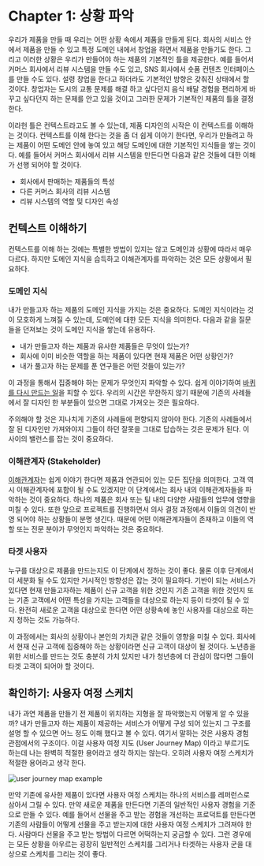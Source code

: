 # Chapter 1: 상황 파악

우리가 제품을 만들 때 우리는 어떤 상황 속에서 제품을 만들게 된다. 회사의 서비스 안에서 제품을 만들 수 있고 특정 도메인 내에서 창업을 하면서 제품을 만들기도 한다.
그리고 이러한 상황은 우리가 만들어야 하는 제품의 기본적인 틀을 제공한다. 예를 들어서 커머스 회사에서 리뷰 시스템을 만들 수도 있고, SNS 회사에서 숏폼 컨텐츠 인터페이스를 만들 수도 있다.
설령 창업을 한다고 하더라도 기본적인 방향은 갖춰진 상태에서 할 것이다. 창업자는 도시의 교통 문제를 해결 하고 싶다던지 음식 배달 경험을 편리하게 바꾸고 싶다던지 하는 문제를 안고 있을 것이고 그러한 문제가 기본적인 제품의 틀을 결정한다.

이라헌 틀은 컨텍스트라고도 볼 수 있는데, 제품 디자인의 시작은 이 컨텍스트를 이해하는 것이다. 컨텍스트를 이해 한다는 것을 좀 더 쉽게 이야기 한다면, 우리가 만들려고 하는 제품이 어떤 도메인 안에 놓여 있고 해당 도메인에 대한 기본적인 지식들을 쌓는 것이다. 예를 들어서 커머스 회사에서 리뷰 시스템을 만든다면 다음과 같은 것들에 대한 이해가 선행 되어야 할 것이다.

- 회사에서 판매하는 제품들의 특성
- 다른 커머스 회사의 리뷰 시스템
- 리뷰 시스템의 역할 및 디자인 속성

## 컨텍스트 이해하기

컨텍스트를 이해 하는 것에는 특별한 방법이 있지는 않고 도메인과 상황에 따라서 매우 다르다. 하지만 도메인 지식을 습득하고 이해관계자를 파악하는 것은 모든 상황에서 필요하다.

### 도메인 지식

내가 만들고자 하는 제품의 도메인 지식을 가지는 것은 중요하다. 도메인 지식이라는 것이 모호하게 느껴질 수 있는데, 도메인에 대한 모든 지식을 의미한다. 다음과 같을 질문들을 던져보는 것이 도메인 지식을 쌓는데 유용하다.

- 내가 만들고자 하는 제품과 유사한 제품들은 무엇이 있는가?
- 회사에 이미 비슷한 역할을 하는 제품이 있다면 현재 제품은 어떤 상황인가?
- 내가 풀고자 하는 문제를 푼 연구들은 어떤 것들이 있는가?

이 과정을 통해서 집중해야 하는 문제가 무엇인지 파악할 수 있다. 쉽게 이야기하여 [바퀴를 다시 만드는 일](https://dictionary.cambridge.org/dictionary/english/reinvent-the-wheel)을 피할 수 있다. 우리의 시간은 무한하지 않기 때문에 기존의 사례들에서 잘 디자인 한 부분들이 있으면 그대로 가져오는 것은 필요하다.

주의해야 할 것은 지나치게 기존의 사례들에 편향되지 않아야 한다. 기존의 사례들에서 잘 된 디자인만 가져와야지 그들이 하던 잘못을 그대로 답습하는 것은 문제가 된다. 이 사이의 밸런스를 잡는 것이 중요하다.

### 이해관계자 (Stakeholder)

[이해관계자](https://www.nngroup.com/articles/stakeholder-analysis/)는 쉽게 이야기 한다면 제품과 연관되어 있는 모든 집단을 의미한다. 고객 역시 이해관계자에 포함이 될 수도 있겠지만 이 단계에서는 회사 내의 이해관계자들을 파악하는 것이 중요하다. 하나의 제품은 회사 또는 팀 내의 다양한 사람들의 업무에 영향을 미칠 수 있다. 또한 앞으로 프로젝트를 진행하면서 의사 결정 과정에서 이들의 의견이 반영 되어야 하는 상황들이 분명 생긴다. 때문에 어떤 이해관계자들이 존재하고 이들의 역할 또는 전문 분야가 무엇인지 파악하는 것은 중요하다.

### 타겟 사용자

누구를 대상으로 제품을 만드는지도 이 단계에서 정하는 것이 좋다. 물론 이후 단계에서 더 세분화 될 수도 있지만 거시적인 방향성은 잡는 것이 필요하다. 기반이 되는 서비스가 있다면 현재 만들고자하는 제품이 신규 고객을 위한 것인지 기존 고객을 위한 것인지 또는 기존 고객에서 어떤 특성을 가지는 고객들을 대상으로 하는지 등이 타겟이 될 수 있다. 완전히 새로운 고객을 대상으로 한다면 어떤 상황속에 놓인 사용자를 대상으로 하는지 정하는 것도 가능하다.

이 과정에서는 회사의 상황이나 본인의 가치관 같은 것들이 영향을 미칠 수 있다. 회사에서 현재 신규 고객에 집중해야 하는 상황이라면 신규 고객이 대상이 될 것이다. 노년층을 위한 서비스를 만드는 것도 충분히 가치 있지만 내가 청년층에 더 관심이 많다면 그들이 타겟 고객이 되어야 할 것이다.

## 확인하기: 사용자 여정 스케치

내가 과연 제품을 만들기 전 제품이 위치하는 지형을 잘 파악했는지 어떻게 알 수 있을까? 내가 만들고자 하는 제품이 제공하는 서비스가 어떻게 구성 되어 있는지 그 구조를 설명 할 수 있으면 어느 정도 이해 했다고 볼 수 있다. 여기서 말하는 것은 사용자 경험 관점에서의 구조이다. 이걸 사용자 여정 지도 (User Journey Map) 이라고 부르기도 하는데 나는 완벽히 적절한 용어라고 생각 하지는 않는다. 오히려 사용자 여정 스케치가 적절한 용어라고 생각 한다.

![user journey map example](https://intrapreneurnation.com/wp-content/uploads/2021/02/User-Journey-Map.png)

만약 기존에 유사한 제품이 있다면 사용자 여정 스케치는 하나의 서비스를 레퍼런스로 삼아서 그릴 수 있다. 만약 새로운 제품을 만든다면 기존의 일반적인 사용자 경험을 기준으로 만들 수 있다. 예를 들어서 선물을 주고 받는 경험을 개선하는 프로덕트를 만든다면 기존의 사람들이 어떻게 선물을 주고 받는지에 대한 사용자 여정 스케치가 그려져야 한다. 사람마다 선물을 주고 받는 방법이 다르면 어떡하는지 궁금할 수 있다. 그런 경우에는 모든 상황을 아우르는 굉장히 일반적인 스케치를 그리거나 타겟하는 사용자 군을 대상으로 스케치를 그리는 것이 좋다.
